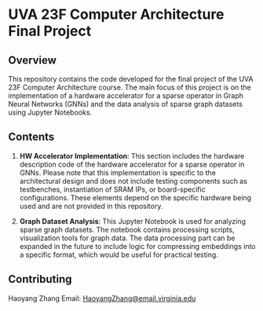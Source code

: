 # UVA 23F Computer Architecture Final Project

## Overview

This repository contains the code developed for the final project of the UVA 23F Computer Architecture course. The main focus of this project is on the implementation of a hardware accelerator for a sparse operator in Graph Neural Networks (GNNs) and the data analysis of sparse graph datasets using Jupyter Notebooks.

## Contents

1. **HW Accelerator Implementation**: This section includes the hardware description code of the hardware accelerator for a sparse operator in GNNs. Please note that this implementation is specific to the architectural design and does not include testing components such as testbenches, instantiation of SRAM IPs, or board-specific configurations. These elements depend on the specific hardware being used and are not provided in this repository.
  
2. **Graph Dataset Analysis**: This Jupyter Notebook is used for analyzing sparse graph datasets. The notebook contains processing scripts, visualization tools for graph data. The data processing part can be expanded in the future to include logic for compressing embeddings into a specific format, which would be useful for practical testing.

## Contributing
Haoyang Zhang
Email: HaoyangZhang@email.virginia.edu


